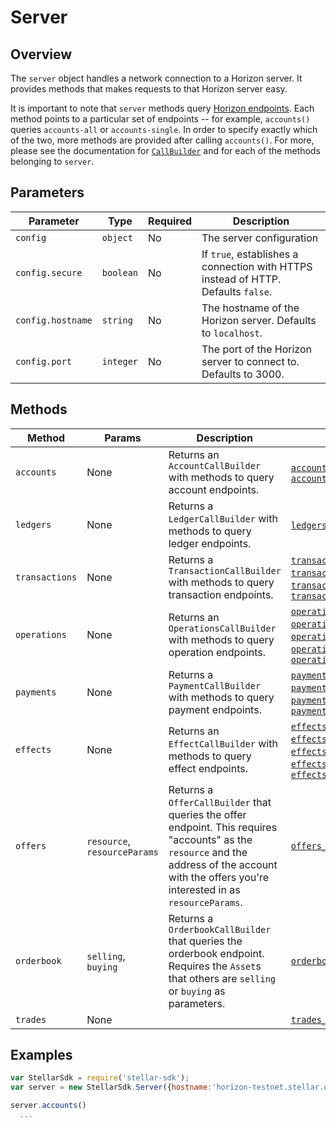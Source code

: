 
# Server

## Overview

The `server` object handles a network connection to a Horizon server.  It provides methods that makes requests to that Horizon server easy.

It is important to note that `server` methods query [Horizon endpoints]().  Each method points to a particular set of endpoints -- for example, `accounts()` queries `accounts-all` or `accounts-single`.  In order to specify exactly which of the two, more methods are provided after calling `accounts()`.  For more, please see the documentation for [`CallBuilder`]() and for each of the methods belonging to `server`.

## Parameters

| Parameter | Type | Required | Description | 
| --- | --- | --- | --- |
| `config` | `object` | No | The server configuration |
| `config.secure` | `boolean` | No | If `true`, establishes a connection with HTTPS instead of HTTP.  Defaults `false`.|
| `config.hostname` | `string` | No | The hostname of the Horizon server.  Defaults to `localhost`.|
| `config.port` | `integer` | No | The port of the Horizon server to connect to.  Defaults to 3000.|

## Methods

| Method | Params | Description | Endpoints |
| --- | --- | --- | --- |
| `accounts` | None | Returns an `AccountCallBuilder` with methods to query account endpoints. | [`accounts_all`](https://stellar.org/developers/reference/horizon/accounts-all.md), [`accounts_single`](https://stellar.org/developers/reference/horizon/accounts-single.md)|
| `ledgers` | None | Returns a `LedgerCallBuilder` with methods to query ledger endpoints. | [`ledgers_all`](https://stellar.org/developers/reference/horizon/ledgers-all.md), [`ledgers_single`](https://stellar.org/developers/reference/horizon/ledgers-single.md) |
| `transactions` | None | Returns a `TransactionCallBuilder` with methods to query transaction endpoints. | [`transactions_all`](https://stellar.org/developers/reference/horizon/transactions-all.md), [`transactions_single`](https://stellar.org/developers/reference/horizon/transactions-single.md), [`transactions_for_account`](https://stellar.org/developers/reference/horizon/transactions-for-account.md), [`transactions_for_ledger`](https://stellar.org/developers/reference/horizon/transactions-for-ledger.md) |
| `operations` | None | Returns an `OperationsCallBuilder` with methods to query operation endpoints.| [`operations_all`](https://stellar.org/developers/reference/horizon/operations-all.md), [`operations_single`](https://stellar.org/developers/reference/horizon/operations-single.md), [`operations_for_account`](https://stellar.org/developers/reference/horizon/operations-for-account.md), [`operations_for_transaction`](https://stellar.org/developers/reference/horizon/operations-for-transaction.md), [`operation_for_ledger`](https://stellar.org/developers/reference/horizon/operation-for-ledger.md)|
| `payments` | None | Returns a `PaymentCallBuilder` with methods to query payment endpoints. | [`payments_all`](https://stellar.org/developers/reference/horizon/payments-all.md), [`payments_for_account`](https://stellar.org/developers/reference/horizon/payments-for-account.md), [`payments_for_ledger`](https://stellar.org/developers/reference/horizon/payments-for-ledger.md), [`payments_for_transactions`](https://stellar.org/developers/reference/horizon/payments-for-transactions.md) |
| `effects` | None | Returns an `EffectCallBuilder` with methods to query effect endpoints.| [`effects_all`](https://stellar.org/developers/reference/horizon/effects-all.md), [`effects_for_account`](https://stellar.org/developers/reference/horizon/effects-for-account.md), [`effects_for_ledger`](https://stellar.org/developers/reference/horizon/effects-for-ledger.md), [`effects_for_operation`](https://stellar.org/developers/reference/horizon/effects-for-operation.md), [`effects_for_transaction`](https://stellar.org/developers/reference/horizon/effects-for-transaction.md) |
| `offers` | `resource`, `resourceParams` | Returns a `OfferCallBuilder` that queries the offer endpoint.  This requires "accounts" as the `resource` and the address of the account with the offers you're interested in as `resourceParams`. | [`offers_for_account`](https://stellar.org/developers/reference/horizon/offers-for-account.md) |
| `orderbook` | `selling`, `buying` | Returns a `OrderbookCallBuilder` that queries the orderbook endpoint.  Requires the `Asset`s that others are `selling` or `buying` as parameters. | [`orderbook`](https://stellar.org/developers/reference/horizon/orderbook.md) |
| `trades` | None | | [`trades_for_orderbook`](https://stellar.org/developers/reference/horizon/trades-for-orderbook.md) |

## Examples

```js
var StellarSdk = require('stellar-sdk');
var server = new StellarSdk.Server({hostname:'horizon-testnet.stellar.org', secure:true, port:443});

server.accounts()
  ...
```